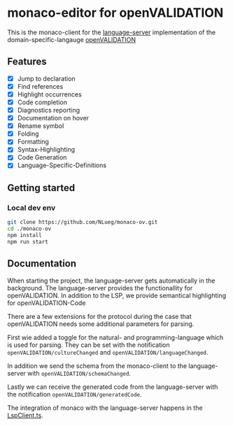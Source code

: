 # monaco-editor for openVALIDATION

This is the monaco-client for the [language-server](https://microsoft.github.io/language-server-protocol/) implementation of the domain-specific-langauge [openVALIDATION](https://github.com/openvalidation/openvalidation)

## Features

- [x] Jump to declaration
- [x] Find references
- [x] Highlight occurrences
- [x] Code completion
- [x] Diagnostics reporting
- [x] Documentation on hover
- [x] Rename symbol
- [x] Folding
- [x] Formatting
- [x] Syntax-Highlighting
- [x] Code Generation
- [x] Language-Specific-Definitions

## Getting started

### Local dev env

```sh
git clone https://github.com/NLueg/monaco-ov.git
cd ./monaco-ov
npm install
npm run start
```

## Documentation

When starting the project, the language-server gets automatically in the background.
The language-server provides the functionallity for openVALIDATION.
In addition to the LSP, we provide semantical highlighting for openVALIDATION-Code

There are a few extensions for the protocol during the case that openVALIDATION needs some additional parameters for parsing.

First wie added a toggle for the natural- and programming-language which is used for parsing.
They can be set with the notification `openVALIDATION/cultureChanged` and `openVALIDATION/languageChanged`.

In addition we send the schema from the monaco-client to the language-server with `openVALIDATION/schemaChanged`.

Lastly we can receive the generated code from the language-server with the notification `openVALIDATION/generatedCode`.

The integration of monaco with the language-server happens in the [LspClient.ts](https://github.com/NLueg/monaco-ov/blob/master/src/client/LspClient.ts).
